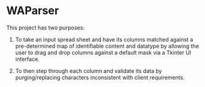 WAParser
========
This project has two purposes:

1. To take an input spread sheet and have its columns matched against a pre-determined map of identifiable content and datatype by allowing the user to drag and drop columns against a default mask via a Tkinter UI interface.

2. To then step through each column and validate its data by purging/replacing characters inconsistent with client requirements.
